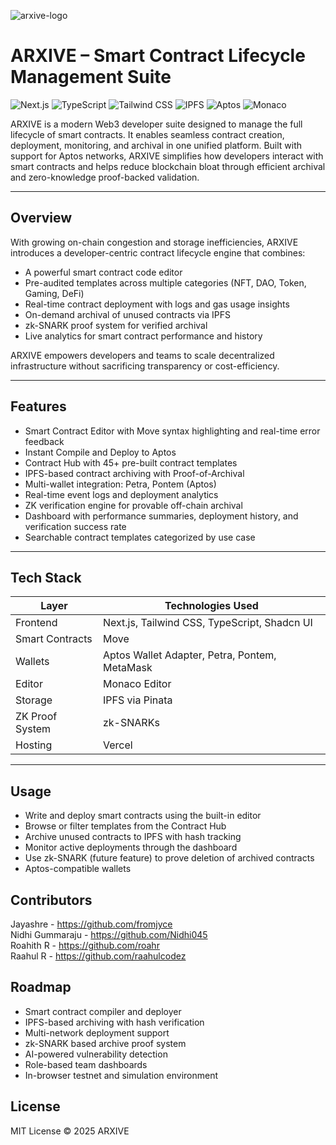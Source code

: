 ![arxive-logo](./arxive-chrome-extension/public/icons/icon16.png)
# ARXIVE – Smart Contract Lifecycle Management Suite
<div align="left">

![Next.js](https://img.shields.io/badge/Next.js-black?style=for-the-badge&logo=next.js&logoColor=white)
![TypeScript](https://img.shields.io/badge/TypeScript-007ACC?style=for-the-badge&logo=typescript&logoColor=white)
![Tailwind CSS](https://img.shields.io/badge/Tailwind_CSS-38B2AC?style=for-the-badge&logo=tailwind-css&logoColor=white)
![IPFS](https://img.shields.io/badge/IPFS-65C2CB?style=for-the-badge&logo=ipfs&logoColor=white)
![Aptos](https://img.shields.io/badge/Aptos-000000?style=for-the-badge&logo=aptos&logoColor=white)
![Monaco](https://img.shields.io/badge/Monaco_Editor-0078D7?style=for-the-badge&logo=visual-studio-code&logoColor=white)
<!-- ![Vercel](https://img.shields.io/badge/Vercel-000000?style=for-the-badge&logo=vercel&logoColor=white) -->
</div>

ARXIVE is a modern Web3 developer suite designed to manage the full lifecycle of smart contracts. It enables seamless contract creation, deployment, monitoring, and archival in one unified platform. Built with support for Aptos networks, ARXIVE simplifies how developers interact with smart contracts and helps reduce blockchain bloat through efficient archival and zero-knowledge proof-backed validation.

---

## Overview

With growing on-chain congestion and storage inefficiencies, ARXIVE introduces a developer-centric contract lifecycle engine that combines:

- A powerful smart contract code editor
- Pre-audited templates across multiple categories (NFT, DAO, Token, Gaming, DeFi)
- Real-time contract deployment with logs and gas usage insights
- On-demand archival of unused contracts via IPFS
- zk-SNARK proof system for verified archival
- Live analytics for smart contract performance and history

ARXIVE empowers developers and teams to scale decentralized infrastructure without sacrificing transparency or cost-efficiency.

---

## Features

- Smart Contract Editor with Move syntax highlighting and real-time error feedback
- Instant Compile and Deploy to Aptos
- Contract Hub with 45+ pre-built contract templates
- IPFS-based contract archiving with Proof-of-Archival
- Multi-wallet integration: Petra, Pontem (Aptos)
- Real-time event logs and deployment analytics
- ZK verification engine for provable off-chain archival 
- Dashboard with performance summaries, deployment history, and verification success rate
- Searchable contract templates categorized by use case

---

## Tech Stack

| Layer            | Technologies Used                            |
|------------------|-----------------------------------------------|
| Frontend         | Next.js, Tailwind CSS, TypeScript, Shadcn UI |
| Smart Contracts  | Move        |
| Wallets          | Aptos Wallet Adapter, Petra, Pontem, MetaMask|
| Editor           | Monaco Editor                                |
| Storage          | IPFS via Pinata                              |
| ZK Proof System  | zk-SNARKs              |
| Hosting          | Vercel                                        |

---


## Usage

- Write and deploy smart contracts using the built-in editor  
- Browse or filter templates from the Contract Hub  
- Archive unused contracts to IPFS with hash tracking  
- Monitor active deployments through the dashboard  
- Use zk-SNARK (future feature) to prove deletion of archived contracts  
- Aptos-compatible wallets  

## Contributors

Jayashre - https://github.com/fromjyce  
Nidhi Gummaraju - https://github.com/Nidhi045  
Roahith R - https://github.com/roahr   
Raahul R - https://github.com/raahulcodez 

## Roadmap

- Smart contract compiler and deployer  
- IPFS-based archiving with hash verification  
- Multi-network deployment support  
- zk-SNARK based archive proof system  
- AI-powered vulnerability detection  
- Role-based team dashboards  
- In-browser testnet and simulation environment  

## License

MIT License © 2025 ARXIVE
